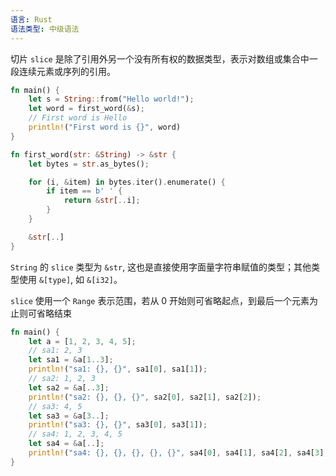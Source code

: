 ```yaml
---
语言: Rust
语法类型: 中级语法
---
```

切片 `slice`  是除了引用外另一个没有所有权的数据类型，表示对数组或集合中一段连续元素或序列的引用。

```rust
fn main() {
    let s = String::from("Hello world!");
    let word = first_word(&s);
    // First word is Hello
    println!("First word is {}", word)
}

fn first_word(str: &String) -> &str {
    let bytes = str.as_bytes();

    for (i, &item) in bytes.iter().enumerate() {
        if item == b' ' {
            return &str[..i];
        }
    }

    &str[..]
}
```

`String` 的 `slice` 类型为 `&str`, 这也是直接使用字面量字符串赋值的类型；其他类型使用 `&[type]`, 如 `&[i32]`。

`slice` 使用一个 `Range` 表示范围，若从 0 开始则可省略起点，到最后一个元素为止则可省略结束

```rust
fn main() {
    let a = [1, 2, 3, 4, 5];
    // sa1: 2, 3
    let sa1 = &a[1..3];
    println!("sa1: {}, {}", sa1[0], sa1[1]);
    // sa2: 1, 2, 3
    let sa2 = &a[..3];
    println!("sa2: {}, {}, {}", sa2[0], sa2[1], sa2[2]);
    // sa3: 4, 5
    let sa3 = &a[3..];
    println!("sa3: {}, {}", sa3[0], sa3[1]);
    // sa4: 1, 2, 3, 4, 5
    let sa4 = &a[..];
    println!("sa4: {}, {}, {}, {}, {}", sa4[0], sa4[1], sa4[2], sa4[3], sa4[4]);
}
```
